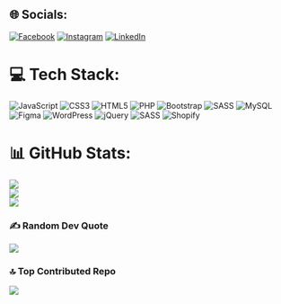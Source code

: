 
## 🌐 Socials:
[![Facebook](https://img.shields.io/badge/Facebook-%231877F2.svg?logo=Facebook&logoColor=white)](https://facebook.com/touseef.ali.01) [![Instagram](https://img.shields.io/badge/Instagram-%23E4405F.svg?logo=Instagram&logoColor=white)](https://instagram.com/touseef_ali_) [![LinkedIn](https://img.shields.io/badge/LinkedIn-%230077B5.svg?logo=linkedin&logoColor=white)](https://linkedin.com/in/touseefalichohan) 

# 💻 Tech Stack:
![JavaScript](https://img.shields.io/badge/javascript-%23323330.svg?style=for-the-badge&logo=javascript&logoColor=%23F7DF1E) ![CSS3](https://img.shields.io/badge/css3-%231572B6.svg?style=for-the-badge&logo=css3&logoColor=white) ![HTML5](https://img.shields.io/badge/html5-%23E34F26.svg?style=for-the-badge&logo=html5&logoColor=white) ![PHP](https://img.shields.io/badge/php-%23777BB4.svg?style=for-the-badge&logo=php&logoColor=white) ![Bootstrap](https://img.shields.io/badge/bootstrap-%238511FA.svg?style=for-the-badge&logo=bootstrap&logoColor=white) ![SASS](https://img.shields.io/badge/SASS-hotpink.svg?style=for-the-badge&logo=SASS&logoColor=white) ![MySQL](https://img.shields.io/badge/mysql-4479A1.svg?style=for-the-badge&logo=mysql&logoColor=white) ![Figma](https://img.shields.io/badge/figma-%23F24E1E.svg?style=for-the-badge&logo=figma&logoColor=white) ![WordPress](https://img.shields.io/badge/WordPress-%23117AC9.svg?style=for-the-badge&logo=WordPress&logoColor=white) ![jQuery](https://img.shields.io/badge/jquery-%230769AD.svg?style=for-the-badge&logo=jquery&logoColor=white) ![SASS](https://img.shields.io/badge/SASS-hotpink.svg?style=for-the-badge&logo=SASS&logoColor=white) ![Shopify](https://touseefalii.com/pngegg.png)
# 📊 GitHub Stats:
![](https://github-readme-stats.vercel.app/api?username=touseefali01&theme=dark&hide_border=false&include_all_commits=false&count_private=false)<br/>
![](https://github-readme-streak-stats.herokuapp.com/?user=touseefali01&theme=dark&hide_border=false)<br/>
![](https://github-readme-stats.vercel.app/api/top-langs/?username=touseefali01&theme=dark&hide_border=false&include_all_commits=false&count_private=false&layout=compact)

### ✍️ Random Dev Quote
![](https://quotes-github-readme.vercel.app/api?type=horizontal&theme=radical)

### 🔝 Top Contributed Repo
![](https://github-contributor-stats.vercel.app/api?username=touseefali01&limit=5&theme=dark&combine_all_yearly_contributions=true)

<!-- Proudly created with GPRM ( https://gprm.itsvg.in ) -->
